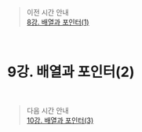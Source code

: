 > 이전 시간 안내  
> [8강. 배열과 포인터(1)](../lecture08/08_Arrays_and_pointers1.md)  

<br>

# 9강. 배열과 포인터(2)  

<br>

> 다음 시간 안내  
> [10강. 배열과 포인터(3)](../lecture10/10_Arrays_and_pointers3.md)  